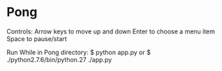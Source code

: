 Pong
====

Controls:
  Arrow keys to move up and down
  Enter to choose a menu item
  Space to pause/start
  
Run
  While in Pong directory:
  $ python app.py
  or
  $ ./python2.7.6/bin/python.27 ./app.py
